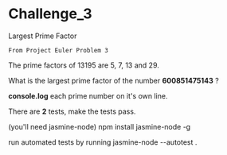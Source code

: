 Challenge_3
===========

Largest Prime Factor

    From Project Euler Problem 3


The prime factors of 13195 are 5, 7, 13 and 29.

What is the largest prime factor of the number **600851475143** ?

**console.log** each prime number on it's own line.

There are **2** tests, make the tests pass.

(you'll need jasmine-node)
    npm install jasmine-node -g

run automated tests by running
    jasmine-node --autotest .